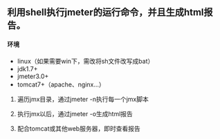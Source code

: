 ## 利用shell执行jmeter的运行命令，并且生成html报告。

#### 环境
* linux（如果需要win下，需改将sh文件改写成bat）
* jdk1.7+
* jmeter3.0+
* tomcat7+（apache、nginx...）


1. 遍历jmx目录，通过jmeter -n执行每一个jmx脚本

2. 执行jmx以后，通过jmeter -o生成html报告

3. 配合tomcat或其他web服务器，即时查看报告
